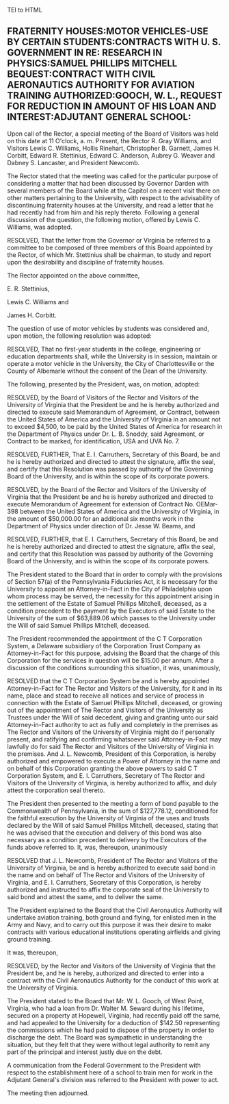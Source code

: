  TEI to HTML

FRATERNITY HOUSES:MOTOR VEHICLES-USE BY CERTAIN STUDENTS:CONTRACTS WITH U. S. GOVERNMENT IN RE: RESEARCH IN PHYSICS:SAMUEL PHILLIPS MITCHELL BEQUEST:CONTRACT WITH CIVIL AERONAUTICS AUTHORITY FOR AVIATION TRAINING AUTHORIZED:GOOCH, W. L., REQUEST FOR REDUCTION IN AMOUNT OF HIS LOAN AND INTEREST:ADJUTANT GENERAL SCHOOL:
-------------------------------------------------------------------------------------------------------------------------------------------------------------------------------------------------------------------------------------------------------------------------------------------------------------------------------

Upon call of the Rector, a special meeting of the Board of Visitors was held on this date at 11 O'clock, a. m. Present, the Rector R. Gray Williams, and Visitors Lewis C. Williams, Hollis Rinehart, Christopher B. Garnett, James H. Corbitt, Edward R. Stettinius, Edward C. Anderson, Aubrey G. Weaver and Dabney S. Lancaster, and President Newcomb.

The Rector stated that the meeting was called for the particular purpose of considering a matter that had been discussed by Governor Darden with several members of the Board while at the Capitol on a recent visit there on other matters pertaining to the University, with respect to the advisability of discontinuing fraternity houses at the University, and read a letter that he had recently had from him and his reply thereto. Following a general discussion of the question, the following motion, offered by Lewis C. Williams, was adopted.

RESOLVED, That the letter from the Governor or Virginia be referred to a committee to be composed of three members of this Board appointed by the Rector, of which Mr. Stettinius shall be chairman, to study and report upon the desirability and discipline of fraternity houses.

The Rector appointed on the above committee,

E. R. Stettinius,

Lewis C. Williams and

James H. Corbitt.

The question of use of motor vehicles by students was considered and, upon motion, the following resolution was adopted:

RESOLVED, That no first-year students in the college, engineering or education departments shall, while the University is in session, maintain or operate a motor vehicle in the University, the City of Charlottesville or the County of Albemarle without the consent of the Dean of the University.

The following, presented by the President, was, on motion, adopted:

RESOLVED, by the Board of Visitors of the Rector and Visitors of the University of Virginia that the President be and he is hereby authorized and directed to execute said Memorandum of Agreement, or Contract, between the United States of America and the University of Virginia in an amount not to exceed $4,500, to be paid by the United States of America for research in the Department of Physics under Dr. L. B. Snoddy, said Agreement, or Contract to be marked, for identification, USA and UVA No. 7.

RESOLVED, FURTHER, That E. I. Carruthers, Secretary of this Board, be and he is hereby authorized and directed to attest the signature, affix the seal, and certify that this Resolution was passed by authority of the Governing Board of the University, and is within the scope of its corporate powers.

RESOLVED, by the Board of the Rector and Visitors of the University of Virginia that the President be and he is hereby authorized and directed to execute Memorandum of Agreement for extension of Contract No. OEMar-398 between the United States of America and the University of Virginia, in the amount of $50,000.00 for an additional six months work in the Department of Physics under direction of Dr. Jesse W. Beams, and

RESOLVED, FURTHER, that E. I. Carruthers, Secretary of this Board, be and he is hereby authorized and directed to attest the signature, affix the seal, and certify that this Resolution was passed by authority of the Governing Board of the University, and is within the scope of its corporate powers.

The President stated to the Board that in order to comply with the provisions of Section 57(a) of the Pennsylvania Fiduciaries Act, it is necessary for the University to appoint an Attorney-in-Fact in the City of Philadelphia upon whom process may be served, the necessity for this appointment arising in the settlement of the Estate of Samuel Phillips Mitchell, deceased, as a condition precedent to the payment by the Executors of said Estate to the University of the sum of $63,889.06 which passes to the University under the Will of said Samuel Phillips Mitchell, deceased.

The President recommended the appointment of the C T Corporation System, a Delaware subsidiary of the Corporation Trust Company as Attorney-in-Fact for this purpose, advising the Board that the charge of this Corporation for the services in question will be $15.00 per annum. After a discussion of the conditions surrounding this situation, it was, unanimously,

RESOLVED that the C T Corporation System be and is hereby appointed Attorney-in-Fact for The Rector and Visitors of the University, for it and in its name, place and stead to receive all notices and service of process in connection with the Estate of Samuel Phillips Mitchell, deceased, or growing out of the appointment of The Rector and Visitors of the University as Trustees under the Will of said decedent, giving and granting unto our said Attorney-in-Fact authority to act as fully and completely in the premises as The Rector and Visitors of the University of Virginia might do if personally present, and ratifying and confirming whatsoever said Attorney-in-Fact may lawfully do for said The Rector and Visitors of the University of Virginia in the premises. And J. L. Newcomb, President of this Corporation, is hereby authorized and empowered to execute a Power of Attorney in the name and on behalf of this Corporation granting the above powers to said C T Corporation System, and E. I. Carruthers, Secretary of The Rector and Visitors of the University of Virginia, is hereby authorized to affix, and duly attest the corporation seal thereto.

The President then presented to the meeting a form of bond payable to the Commonwealth of Pennsylvania, in the sum of $127,778.12, conditioned for the faithful execution by the University of Virginia of the uses and trusts declared by the Will of said Samuel Phillips Mitchell, deceased, stating that he was advised that the execution and delivery of this bond was also necessary as a condition precedent to delivery by the Executors of the funds above referred to. It, was, thereupon, unanimously

RESOLVED that J. L. Newcomb, President of The Rector and Visitors of the University of Virginia, be and is hereby authorized to execute said bond in the name and on behalf of The Rector and Visitors of the University of Virginia, and E. I. Carruthers, Secretary of this Corporation, is hereby authorized and instructed to affix the corporate seal of the University to said bond and attest the same, and to deliver the same.

The President explained to the Board that the Civil Aeronautics Authority will undertake aviation training, both ground and flying, for enlisted men in the Army and Navy, and to carry out this purpose it was their desire to make contracts with various educational institutions operating airfields and giving ground training.

It was, thereupon,

RESOLVED, by the Rector and Visitors of the University of Virginia that the President be, and he is hereby, authorized and directed to enter into a contract with the Civil Aeronautics Authority for the conduct of this work at the University of Virginia.

The President stated to the Board that Mr. W. L. Gooch, of West Point, Virginia, who had a loan from Dr. Walter M. Seward during his lifetime, secured on a property at Hopewell, Virginia, had recently paid off the same, and had appealed to the University for a deduction of $142.50 representing the commissions which he had paid to dispose of the property in order to discharge the debt. The Board was sympathetic in understanding the situation, but they felt that they were without legal authority to remit any part of the principal and interest justly due on the debt.

A communication from the Federal Government to the President with respect to the establishment here of a school to train men for work in the Adjutant General's division was referred to the President with power to act.

The meeting then adjourned.